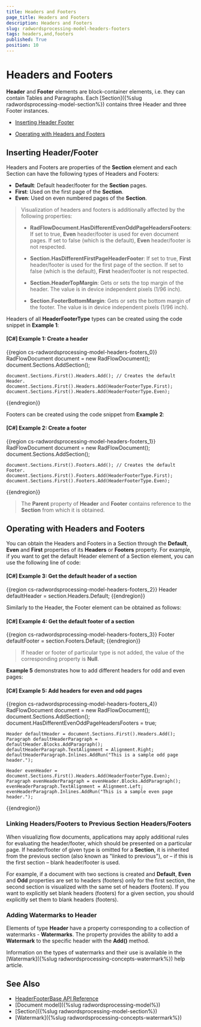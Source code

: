 ```yaml
---
title: Headers and Footers
page_title: Headers and Footers
description: Headers and Footers
slug: radwordsprocessing-model-headers-footers
tags: headers,and,footers
published: True
position: 10
---
```


# Headers and Footers



__Header__ and __Footer__ elements are block-container elements, i.e. they can contain Tables and Paragraphs. Each [Section]({%slug radwordsprocessing-model-section%}) contains three Header and three Footer instances.


* [Inserting Header Footer](#inserting-header/footer)

* [Operating with Headers and Footers ](#operating-with-headers-and-footers)


## Inserting Header/Footer

Headers and Footers are properties of the __Section__ element and each Section can have the following types of Headers and Footers:
        

* __Default__: Default header/footer for the __Section__ pages.
* __First__: Used on the first page of the __Section__.
* __Even__: Used on even numbered pages of the __Section__.
            

>Visualization of headers and footers is additionally affected by the following properties:
>
> * __RadFlowDocument.HasDifferentEvenOddPageHeadersFooters__: If set to true, __Even__ header/footer is used for even document pages. If set to false (which is the default), __Even__ header/footer is not respected.
>
> * __Section.HasDifferentFirstPageHeaderFooter__: If set to true, __First__ header/footer is used for the first page of the section. If set to false (which is the default), __First__ header/footer is not respected.
>
> * __Section.HeaderTopMargin__: Gets or sets the top margin of the header. The value is in device independent pixels (1/96 inch).
>
> * __Section.FooterBottomMargin__: Gets or sets the bottom margin of the footer. The value is in device independent pixels (1/96 inch).
              

Headers of all __HeaderFooterType__ types can be created using the code snippet in __Example 1__:
        

#### __[C#] Example 1: Create a header__

{{region cs-radwordsprocessing-model-headers-footers_0}}
	RadFlowDocument document = new RadFlowDocument();
	document.Sections.AddSection();
	
	document.Sections.First().Headers.Add(); // Creates the default Header.
	document.Sections.First().Headers.Add(HeaderFooterType.First);
	document.Sections.First().Headers.Add(HeaderFooterType.Even);
{{endregion}}



Footers can be created using the code snippet from __Example 2__:
        

#### __[C#] Example 2: Create a footer__

{{region cs-radwordsprocessing-model-headers-footers_1}}
	RadFlowDocument document = new RadFlowDocument();
	document.Sections.AddSection();
	
	document.Sections.First().Footers.Add(); // Creates the default Footer.
	document.Sections.First().Footers.Add(HeaderFooterType.First);
	document.Sections.First().Footers.Add(HeaderFooterType.Even);
{{endregion}}



>The __Parent__ property of __Header__ and __Footer__ contains reference to the __Section__ from which it is obtained.
          

## Operating with Headers and Footers

You can obtain the Headers and Footers in a Section through the __Default__, __Even__ and __First__ properties of its __Headers__ or __Footers__ property. For example, if you want to get the default Header element of a Section element, you can use the following line of code:
        

#### __[C#] Example 3: Get the default header of a section__

{{region cs-radwordsprocessing-model-headers-footers_2}}
	Header defaultHeader = section.Headers.Default;
{{endregion}}



Similarly to the Header, the Footer element can be obtained as follows:
        

#### __[C#] Example 4: Get the default footer of a section__

{{region cs-radwordsprocessing-model-headers-footers_3}}
	Footer defaultFooter = section.Footers.Default;
{{endregion}}



>If header or footer of particular type is not added, the value of the corresponding property is __Null__.
          

__Example 5__ demonstrates how to add different headers for odd and even pages:
        

#### __[C#] Example 5: Add headers for even and odd pages__

{{region cs-radwordsprocessing-model-headers-footers_4}}
	RadFlowDocument document = new RadFlowDocument();
	document.Sections.AddSection();
	document.HasDifferentEvenOddPageHeadersFooters = true;
	
	Header defaultHeader = document.Sections.First().Headers.Add();
	Paragraph defaultHeaderParagraph = defaultHeader.Blocks.AddParagraph();
	defaultHeaderParagraph.TextAlignment = Alignment.Right;
	defaultHeaderParagraph.Inlines.AddRun("This is a sample odd page header.");
	
	Header evenHeader = document.Sections.First().Headers.Add(HeaderFooterType.Even);
	Paragraph evenHeaderParagraph = evenHeader.Blocks.AddParagraph();
	evenHeaderParagraph.TextAlignment = Alignment.Left;
	evenHeaderParagraph.Inlines.AddRun("This is a sample even page header.");
{{endregion}}



### Linking Headers/Footers to Previous Section Headers/Footers

When visualizing flow documents, applications may apply additional rules for evaluating the header/footer, which should be presented on a particular page. If header/footer of given type is omitted for a __Section__, it is inherited from the previous section (also known as "linked to previous"), or – if this is the first section – blank header/footer is used.
            

For example, if a document with two sections is created and __Default__, __Even__ and __Odd__ properties are set to headers (footers) only for the first section, the second section is visualized with the same set of headers (footers). If you want to explicitly set blank headers (footers) for a given section, you should explicitly set them to blank headers (footers).
            

### Adding Watermarks to Header

Elements of type __Header__ have a property corresponding to a collection of watermarks - __Watermarks__. The property provides the ability to add a __Watermark__ to the specific header with the __Add()__ method.

Information on the types of watermarks and their use is available in the [Watermark]({%slug radwordsprocessing-concepts-watermark%}) help article.



## See Also

 * [HeaderFooterBase API Reference](http://docs.telerik.com/devtools/document-processing/api/html/T_Telerik_Windows_Documents_Flow_Model_HeaderFooterBase.htm)
 * [Document model]({%slug radwordsprocessing-model%})
 * [Section]({%slug radwordsprocessing-model-section%})
 * [Watermark]({%slug radwordsprocessing-concepts-watermark%})
